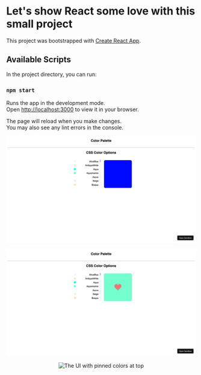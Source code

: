 # Let's show React some love with this small project

This project was bootstrapped with [Create React App](https://github.com/facebook/create-react-app).

## Available Scripts

In the project directory, you can run:

### `npm start`

Runs the app in the development mode.\
Open [http://localhost:3000](http://localhost:3000) to view it in your browser.

The page will reload when you make changes.\
You may also see any lint errors in the console.

<p align="center">
  <img src="https://github.com/mbruce10/Color-Palette-App/blob/main/images/1-ui.png">
</p>

<p align="center">
<img src="https://github.com/mbruce10/Color-Palette-App/blob/main/images/3-hover-heart.png" alt="The UI when hovering over a color"></p>

<p align="center">
<img src="https://user-images.githubusercontent.com/4411121/222522401-59d2116a-7be5-4f26-bbe0-46ad3a7b41fb.png" alt="The UI with pinned colors at top">
</p>
